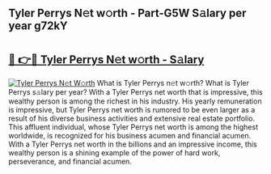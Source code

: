 ## Tyler Perrys N𝚎t w𝚘rth - Part-G5W S𝚊lary per year g72kY

# <h2><a href="http://gc23zp.nevu.top/?p=Tyler+Perrys">🔗 👉🔴 Tyler Perrys N𝚎t w𝚘rth - S𝚊lary</a></h2>

[![Tyler Perrys N𝚎t W𝚘rth](https://i.imgur.com/Oavwk0R.jpeg)](http://gc23zp.nevu.top/?p=Tyler+Perrys)
What is Tyler Perrys n𝚎t w𝚘rth? What is Tyler Perrys s𝚊lary per year?
With a Tyler Perrys net worth that is impressive, this wealthy person is among the richest in his industry. His yearly remuneration is impressive, but Tyler Perrys net worth is rumored to be even larger as a result of his diverse business activities and extensive real estate portfolio. This affluent individual, whose Tyler Perrys net worth is among the highest worldwide, is recognized for his business acumen and financial acumen. With a Tyler Perrys net worth in the billions and an impressive income, this wealthy person is a shining example of the power of hard work, perseverance, and financial acumen.

